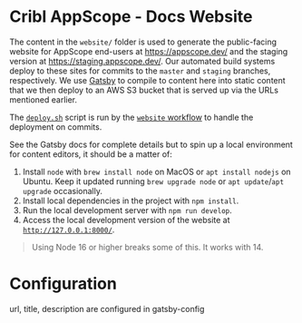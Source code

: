 # Cribl AppScope - Docs Website

The content in the `website/` folder is used to generate the public-facing website for AppScope end-users at <https://appscope.dev/> and the staging version at <https://staging.appscope.dev/>. Our automated build systems deploy to these sites for commits to the `master` and `staging` branches, respectively. We use [Gatsby](https://www.gatsbyjs.com/) to compile to content here into static content that we then deploy to an AWS S3 bucket that is served up via the URLs mentioned earlier.

The [`deploy.sh`](./deploy.sh) script is run by the [`website` workflow](../.gitlab/workflows/../../.github/workflows/website.yml) to handle the deployment on commits.

See the Gatsby docs for complete details but to spin up a local environment for content editors, it should be a matter of:
1. Install `node` with `brew install node` on MacOS or `apt install nodejs` on Ubuntu. Keep it updated running `brew upgrade node` or `apt update`/`apt upgrade` occasionally.
2. Install local dependencies in the project with `npm install`.
3. Run the local development server with `npm run develop`.
4. Access the local development version of the website at [`http://127.0.0.1:8000/`](http://127.0.0.1:8000/).

> Using Node 16 or higher breaks some of this. It works with 14.



# Configuration

url, title, description are configured in gatsby-config
 
